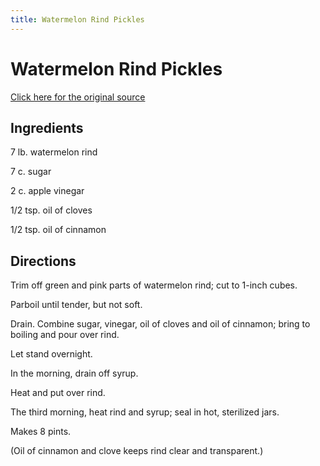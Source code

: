 ```yaml
---
title: Watermelon Rind Pickles
---
```


<head>
<meta charset="UTF-8">
</head>
<h1>Watermelon Rind Pickles</h1>
<a href="http://www.cookbooks.com/Recipe-Details.aspx?id=744685/">Click here for the original source</a>
<h2>Ingredients</h2>
<p></p>
<p>7 lb. watermelon rind</p>
<p> </p>
<p>7 c. sugar</p>
<p> </p>
<p>2 c. apple vinegar</p>
<p> </p>
<p>1/2 tsp. oil of cloves</p>
<p> </p>
<p>1/2 tsp. oil of cinnamon</p>
<p></p>
<h2>Directions</h2>

<p></p>
<p>Trim off green and pink parts of watermelon rind; cut to 1-inch cubes.</p>
<p> </p>
<p>Parboil until tender, but not soft.</p>
<p> </p>
<p>Drain. Combine sugar, vinegar, oil of cloves and oil of cinnamon; bring to boiling and pour over rind.</p>
<p> </p>
<p>Let stand overnight.</p>
<p> </p>
<p>In the morning, drain off syrup.</p>
<p> </p>
<p>Heat and put over rind.</p>
<p> </p>
<p>The third morning, heat rind and syrup; seal in hot, sterilized jars.</p>
<p> </p>
<p>Makes 8 pints.</p>
<p> </p>
<p>(Oil of cinnamon and clove keeps rind clear and transparent.)</p>
<p></p>
